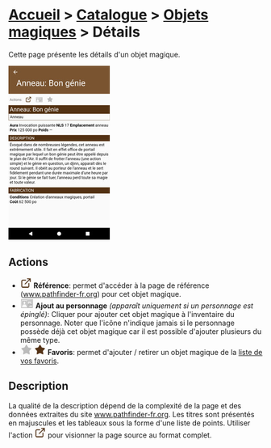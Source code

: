 # [Accueil](..) > [Catalogue](../navigation) > [Objets magiques](magic.md) > Détails

Cette page présente les détails d'un objet magique.

<a href="../../images/catalog/magic-details.png"><img src="../../images/catalog/magic-details_small.jpg" title="Détails d'un objet magique"/></a>

## Actions

* ![](../../images/icons/reference.png)
**Référence**: permet d'accéder à la page de référence (www.pathfinder-fr.org) 
pour cet objet magique.
* ![](../../images/icons/addtocharacter-off.png)
**Ajout au personnage** _(apparaît uniquement si un personnage est épinglé)_: 
Cliquer pour ajouter cet objet magique à l'inventaire du personnage. Noter que l'icône n'indique jamais si le 
personnage possède déjà cet objet magique car il est possible d'ajouter plusieurs du même type.
* ![](../../images/icons/favorite-off.png) ![](../../images/icons/favorite-on.png)
**Favoris**: permet d'ajouter / retirer un objet magique de la [liste de vos favoris](favorites.md). 

## Description

La qualité de la description dépend de la complexité de la page et des données extraites du site
www.pathfinder-fr.org. Les titres sont présentés en majuscules et les tableaux sous la forme d'une
liste de points. Utiliser l'action ![](../../images/icons/reference.png) pour visionner la page
source au format complet.